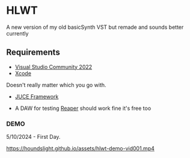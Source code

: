 
# HLWT

A new version of my old basicSynth VST but remade and sounds better currently


## Requirements


- [Visual Studio Community 2022](https://visualstudio.microsoft.com/vs/community/)
- [Xcode](https://developer.apple.com/xcode/)

Doesn't really matter which you go with.

- [JUCE Framework](https://juce.com/)

- A DAW for testing [Reaper](https://www.reaper.fm/) should work fine it's free too

### DEMO

5/10/2024 - First Day.

https://houndslight.github.io/assets/hlwt-demo-vid001.mp4
